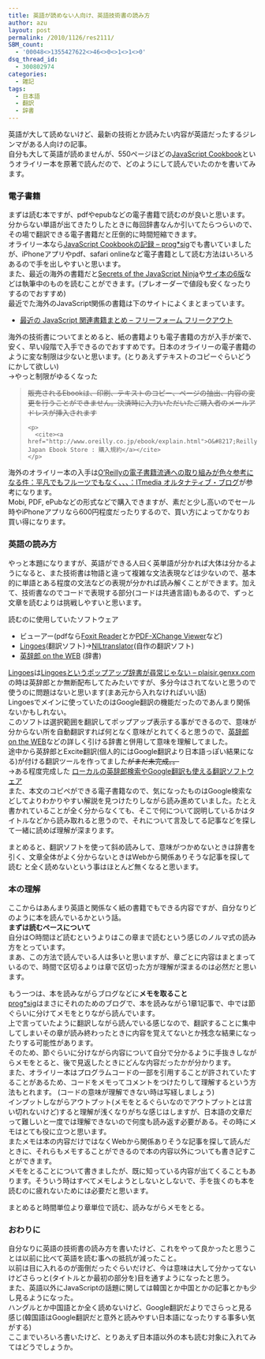 ```yaml
---
title: 英語が読めない人向け、英語技術書の読み方
author: azu
layout: post
permalink: /2010/1126/res2111/
SBM_count:
  - '00048<>1355427622<>46<>0<>1<>1<>0'
dsq_thread_id:
  - 300802974
categories:
  - 雑記
tags:
  - 日本語
  - 翻訳
  - 辞書
---
```

英語が大して読めないけど、最新の技術とか読みたい内容が英語だったするジレンマがある人向けの記事。   
自分も大して英語が読めませんが、550ページほどの[JavaScript Cookbook][1]というオライリー本を原著で読んだので、どのようにして読んでいたのかを書いてみます。

### 電子書籍

まずは読む本ですが、pdfやepubなどの電子書籍で読むのが良いと思います。   
分からない単語が出てきたりしたときに毎回辞書なんか引いてたらつらいので、その場で翻訳できる電子書籍だと圧倒的に時間短縮できます。   
オライリー本なら[JavaScript Cookbookの記録 &#8211; prog*sig][1]でも書いていましたが、iPhoneアプリやpdf、safari onlineなど電子書籍として読む方法はいろいろあるので手を出しやすいと思います。   
また、最近の海外の書籍だと[Secrets of the JavaScript Ninja][2]や[サイ本の6版][3]などは執筆中のものを読むことができます。(プレオーダーで値段も安くなったりするのでおすすめ)   
最近でた海外のJavaScript関係の書籍は下のサイトによくまとまっています。

*   [最近の JavaScript 関連書籍まとめ &#8211; フリーフォーム フリークアウト][4]

海外の技術書についてまとめると、紙の書籍よりも電子書籍の方が入手が楽で、安く、早い段階で入手できるのでおすすめです。日本のオライリーの電子書籍のように変な制限は少ないと思います。(とりあえずテキストのコピーぐらいどうにかして欲しい)  
→やっと制限がゆるくなった

<div class="quote">
  <blockquote title="O'Reilly Japan Ebook Store : 購入規約" cite="http://www.oreilly.co.jp/ebook/explain.html">
    <p>
      <del>販売されるEbookは、印刷、テキストのコピー、ページの抽出、内容の変更を行うことができません。決済時に入力いただいたご購入者のメールアドレスが挿入されます</del>
    </p>
    
    <p>
      <cite><a href="http://www.oreilly.co.jp/ebook/explain.html">O&#8217;Reilly Japan Ebook Store : 購入規約</a></cite>
    </p>
  </blockquote>
</div>

海外のオライリー本の入手は[O&#8217;Reillyの電子書籍流通への取り組みが色々参考になる件：平凡でもフルーツでもなく、、、：ITmedia オルタナティブ・ブログ][5]が参考になります。   
Mobi, PDF, ePubなどの形式などで購入できますが、素だと少し高いのでセール時やiPhoneアプリなら600円程度だったりするので、買い方によってかなりお買い得になります。

### 英語の読み方

やっと本題になりますが、英語ができる人曰く英単語が分かれば大体は分かるようになると、また技術書は物語と違って複雑な文法表現などは少ないので、基本的に単語とある程度の文法などの表現が分かれば読み解くことができます。加えて、技術書なのでコードで表現する部分(コードは共通言語)もあるので、ずっと文章を読むよりは挑戦しやすいと思います。

読むのに使用していたソフトウェア



*   ビューアー(pdfなら[Foxit Reader][6]とか[PDF-XChange Viewer][7]など)
*   [Lingoes][8](翻訳ソフト)→[NILtranslator][9](自作の翻訳ソフト)
*   [英辞郎 on the WEB][10] (辞書)

[Lingoes][8]は[Lingoesというポップアップ辞書が尋常じゃない &#8211; plaisir.genxx.com][11]の時は英辞郎とか無断配布してたみたいですが、多分今はされてないと思うので使うのに問題はないと思います(まあ元から入れなければいい話)   
Lingoesでメインに使っていたのはGoogle翻訳の機能だったのであんまり関係ないかもしれない。  
このソフトは選択範囲を翻訳してポップアップ表示する事ができるので、意味が分からない所を自動翻訳すれば何となく意味がとれてくると思うので、[英辞郎 on the WEB][10]などの詳しく引ける辞書と併用して意味を理解してました。   
途中から英辞郎とExcite翻訳(個人的にはGoogle翻訳より日本語っぽい結果になる)が付ける翻訳ツールを作ってました<del>がまだ未完成。。 </del>  
→ある程度完成した [ローカルの英辞郎検索やGoogle翻訳も使える翻訳ソフトウェア][9]  
また、本文のコピペができる電子書籍なので、気になったものはGoogle検索などしてよりわかりやすい解説を見つけたりしながら読み進めていました。たとえ書かれていることが全く分からなくても、そこで何について説明しているかはタイトルなどから読み取れると思うので、それについて言及してる記事などを探して一緒に読めば理解が深まります。

まとめると、翻訳ソフトを使って斜め読みして、意味がつかめないときは辞書を引く、文章全体がよく分からないときはWebから関係ありそうな記事を探して読む と全く読めないという事はほとんど無くなると思います。

### 本の理解

ここからはあんまり英語と関係なく紙の書籍でもできる内容ですが、自分なりどのように本を読んでいるかという話。   
**まずは読むペースについて**  
自分は○時間ほど読むというよりはこの章まで読むという感じのノルマ式の読み方をとっています。   
まあ、この方法で読んでいる人は多いと思いますが、章ごとに内容はまとまっているので、時間で区切るよりは章で区切った方が理解が深まるのは必然だと思います。

もう一つは、本を読みながらブログなどに**メモを取ること**   
[prog*sig][12]はまさにそれのためのブログで、本を読みながら1章1記事で、中では節ぐらいに分けてメモをとりながら読んでいます。  
上で言っていたように翻訳しながら読んでいる感じなので、翻訳することに集中してしまいその章が読み終わったときに内容を覚えてないとか残念な結果になったりする可能性があります。  
そのため、節ぐらいに分けながら内容について自分で分かるように手抜きしながらメモをとると、後で見返したときにどんな内容だったかが分かります。   
また、オライリー本はプログラムコードの一部を引用することが許されていたすることがあるため、コードをメモってコメントをつけたりして理解するという方法もとれます。 (コードの意味が理解できない時は写経しましょう)  
インプットしながらアウトプット(メモをとるぐらいなのでアウトプットとは言い切れないけど)すると理解が浅くなりがちな感じはしますが、日本語の文章だって難しいと一度では理解できないので何度も読み返す必要がある。その時にメモはとても役に立つと思います。   
またメモは本の内容だけではなくWebから関係ありそうな記事を探して読んだときに、それらもメモすることができるので本の内容以外についても書き記すことができます。   
メモをとることについて書きましたが、既に知っている内容が出てくることもあります。そういう時はすべてメモしようとしないとしないで、手を抜くのも本を読むのに疲れないためには必要だと思います。

まとめると時間単位より章単位で読む、読みながらメモをとる。

### おわりに

自分なりに英語の技術書の読み方を書いたけど、これをやって良かったと思うことは以前に比べて英語を読む事への抵抗が減ったこと。  
以前は目に入れるのが面倒だったぐらいだけど、今は意味は大して分かってないけどさらっと(タイトルとか最初の部分を)目を通すようになったと思う。  
また、英語以外にJavaScriptの話題に関しては韓国とか中国とかの記事とかも少し見るようになった。  
ハングルとか中国語とか全く読めないけど、Google翻訳だよりでさらっと見る感じ(韓国語はGoogle翻訳だと意外と読みやすい日本語になったりする事多い気がする)  
ここまでいろいろ書いたけど、とりあえず日本語以外の本も読む対象に入れてみてはどうでしょうか。

<br class="spacer_" />

<div id="_mcePaste" style="position: absolute; left: -10000px; top: 1244px; width: 1px; height: 1px; overflow: hidden;">
  <a href="http://frends.kr/topics/couchdb-%ec%8b%9c%ec%9e%91%ed%95%98%ea%b8%b0/">CouchDB 시작하기</a>
</div>

<div style="display: none; position: fixed; max-height: 1832px; width: 450px; padding: 3px; background-color: #ffffff; overflow: auto; min-height: 200px; z-index: 2147479999; text-align: center; color: #000000; right: 0px; top: 0px; border: 0px 0px 2px 2px dashed grey;">
  <textarea style="height: 80px; width: 444px; border: 1px solid grey; padding: 2px;"></textarea> <select><option value="af">Afrikaans</option><option value="sq">Albanian</option><option value="ar">Arabic</option><option value="be">Belarusian</option><option value="bg">Bulgarian</option><option value="ca">Catalan</option><option value="zh-CN">Chinese</option><option value="hr">Croatian</option><option value="cs">Czech</option><option value="da">Danish</option><option selected="selected" value="auto">Detect language</option><option value="nl">Dutch</option><option value="en">English</option><option value="et">Estonian</option><option value="tl">Filipino</option><option value="fi">Finnish</option><option value="fr">French</option><option value="gl">Galician</option><option value="de">German</option><option value="el">Greek</option><option value="ht">Haitian Creole ALPHA</option><option value="iw">Hebrew</option><option value="hi">Hindi</option><option value="hu">Hungarian</option><option value="is">Icelandic</option><option value="id">Indonesian</option><option value="ga">Irish</option><option value="it">Italian</option><option value="ja">Japanese</option><option value="ko">Korean</option><option value="lv">Latvian</option><option value="lt">Lithuanian</option><option value="mk">Macedonian</option><option value="ms">Malay</option><option value="mt">Maltese</option><option value="no">Norwegian</option><option value="fa">Persian</option><option value="pl">Polish</option><option value="pt">Portuguese</option><option value="ro">Romanian</option><option value="ru">Russian</option><option value="sr">Serbian</option><option value="sk">Slovak</option><option value="sl">Slovenian</option><option value="es">Spanish</option><option value="sw">Swahili</option><option value="sv">Swedish</option><option value="th">Thai</option><option value="tr">Turkish</option><option value="uk">Ukrainian</option><option value="vi">Vietnamese</option><option value="cy">Welsh</option><option value="yi">Yiddish</option></select></p> <p>
    <span style="font-weight: bold; cursor: pointer; color: lightgrey;">⇄</span> <select><option value="af">Afrikaans</option><option value="sq">Albanian</option><option value="ar">Arabic</option><option value="be">Belarusian</option><option value="bg">Bulgarian</option><option value="ca">Catalan</option><option value="zh-CN">Chinese</option><option value="hr">Croatian</option><option value="cs">Czech</option><option value="da">Danish</option><option value="nl">Dutch</option><option value="en">English</option><option value="et">Estonian</option><option value="tl">Filipino</option><option value="fi">Finnish</option><option value="fr">French</option><option value="gl">Galician</option><option value="de">German</option><option value="el">Greek</option><option value="ht">Haitian Creole ALPHA</option><option value="iw">Hebrew</option><option value="hi">Hindi</option><option value="hu">Hungarian</option><option value="is">Icelandic</option><option value="id">Indonesian</option><option value="ga">Irish</option><option value="it">Italian</option><option selected="selected" value="ja">Japanese</option><option value="ko">Korean</option><option value="lv">Latvian</option><option value="lt">Lithuanian</option><option value="mk">Macedonian</option><option value="ms">Malay</option><option value="mt">Maltese</option><option value="no">Norwegian</option><option value="fa">Persian</option><option value="pl">Polish</option><option value="pt">Portuguese</option><option value="ro">Romanian</option><option value="ru">Russian</option><option value="sr">Serbian</option><option value="sk">Slovak</option><option value="sl">Slovenian</option><option value="es">Spanish</option><option value="sw">Swahili</option><option value="sv">Swedish</option><option value="th">Thai</option><option value="tr">Turkish</option><option value="uk">Ukrainian</option><option value="vi">Vietnamese</option><option value="cy">Welsh</option><option value="yi">Yiddish</option></select>
  </p>
  
  <div style="text-align: left; background-color: #ebeff9;">
    Detect language » Japanese
  </div>
</div>

 [1]: http://efcl.info/adiary/JavaScript%20Cookbook%e3%81%ae%e8%a8%98%e9%8c%b2
 [2]: http://manning.com/resig/
 [3]: http://oreilly.com/catalog/9780596805531
 [4]: http://d.hatena.ne.jp/cou929_la/20101117/1290008912
 [5]: http://blogs.itmedia.co.jp/yasusasaki/2010/07/oreilly-70af.html
 [6]: http://www.foxitsoftware.com/japan/
 [7]: http://www.tracker-software.com/
 [8]: http://www.lingoes.net/
 [9]: http://efcl.info/2011/0604/res2808/
 [10]: http://www.alc.co.jp/
 [11]: http://plaisir.genxx.com/?p=214
 [12]: http://efcl.info/adiary/